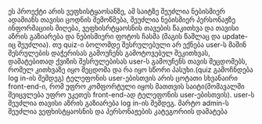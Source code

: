 ეს პროექტი არის ვეფხისტყაოსანზე, ამ საიტზე შეუძლია ნებისმიერ ადამიანს თავისი ცოდნის შემოწმება, შეუძლია ნებისმიერ პერსონაჟზე ინფორმაციის მიღება, ვეფხისრტყაოსნის თავების წაკითხვა და თავისი აზრის გაზიარება და ნებისმიერი ფოტოს ჩასმა (მაგის წაშლაც და update-იც შეუძლია).
თუ quiz-ი ბოლომდე შესრულებული არ ექნება user-ს მაშინ შესრულების დაჭერისას გამოუჩენს გამოტოვებულ შეკითხვას, დამატებითად ქვიზის შესრულებისას user-ს გამოუჩენს თავის შეცდომებს, რომელ კითხვაზე იყო შეცდომა და რა იყო სწორი პასუხი.(quiz გამოჩნდება log in-ის შემდეგ)
ტელეფონის user-ებისთვის არის ცოტათი სხვანაირი front-end-ი, რომ უფრო კომფორტული იყოს მათთვის საიტი(მომავალში შეიცვლება უფრო უკეთეს front-end-ად ტელეფონის user-ებისთვის).
user-ს შეუძლია თავისი აზრის გაზიარება log in-ის შემდეგ.
მარტო admin-ს შეუძლია ვეფხისტყაოსნის და პერსონაჟების კატეგორიის დამატება

